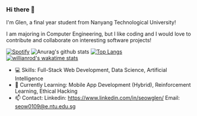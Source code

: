 ### Hi there 👋

<!--
**seowglen/seowglen** is a ✨ _special_ ✨ repository because its `README.md` (this file) appears on your GitHub profile.

Here are some ideas to get you started:

- 🔭 I’m currently working on ...
- 🌱 I’m currently learning ...
- 👯 I’m looking to collaborate on ...
- 🤔 I’m looking for help with ...
- 💬 Ask me about ...
- 📫 How to reach me: ...
- 😄 Pronouns: ...
- ⚡ Fun fact: ...
-->
I'm Glen, a final year student from Nanyang Technological University!

I am majoring in Computer Engineering, but I like coding and I would love to contribute and collaborate on interesting software projects!

[![Spotify](https://novatorem.seowglen.vercel.app/api/spotify)](https://open.spotify.com/user/seowglen)
![Anurag's github stats](https://github-readme-stats.vercel.app/api?username=seowglen&show_icons=true&theme=dark&count_private=true)
[![Top Langs](https://github-readme-stats.seowglen.vercel.app/api/top-langs/?username=seowglen&hide=jupyter%20notebook&theme=dark&langs_count=8&layout=compact)](https://github.com/anuraghazra/github-readme-stats)
[![willianrod's wakatime stats](https://github-readme-stats.vercel.app/api/wakatime?username=seowglen&theme=dark&layout=compact)](https://github.com/anuraghazra/github-readme-stats)

- 💻 Skills: Full-Stack Web Development, Data Science, Artificial Intelligence  
- 🌱 Currently Learning: Mobile App Development (Hybrid), Reinforcement Learning, Ethical Hacking
- 📫 Contact: Linkedin: https://www.linkedin.com/in/seowglen/ Email: seow0109@e.ntu.edu.sg




